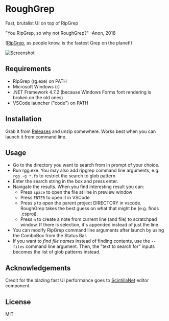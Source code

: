 # RoughGrep

Fast, brutalist UI on top of RipGrep

"You RipGrep, so why not RoughGrep?" -Anon, 2018


([RipGrep](https://github.com/BurntSushi/ripgrep), as people know, is the fastest Grep on the planet!)

![Screenshot](https://user-images.githubusercontent.com/557579/42448089-b4c3842a-8384-11e8-8a20-f1924045a522.png)

## Requirements

- RipGrep (rg.exe) on PATH
- Microsoft Windows (r)
- .NET Framework 4.7.2 (because Windows Forms font rendering is broken on the old ones)
- VSCode launcher ("code") on PATH

## Installation

Grab it from [Releases](https://github.com/vivainio/RoughGrep/releases) and unzip somewhere. Works best when you can
launch it from command line.

## Usage

- Go to the directory you want to search from in prompt of your choice.
- Run rgg.exe. You may also add ripgrep command line arguments, e.g. `rgg -g *.fs` to restrict the search to glob pattern
- Enter the search string in the box and press enter.
- Navigate the results. When you find interesting result you can:
  - Press `space` to open the file at line in preview window
  - Press `ENTER` to open it in VSCode
  - Press `p` to open the parent project DIRECTORY in vscode. RoughGrep takes the best guess on what that might be (e.g. finds .csproj).
  - Press `n` to create a note from current line (and file) to scratchpad window. If there is selection, it's
    appended instead of just the line.
- You can modify RipGrep command line arguments after launch by using the ComboBox from the Status Bar.
- If you want to *find file names* instead of finding contents, use the `--files` command line argument.
  Then, the "text to search for" inputs becomes the list of glob patterns instead.


## Acknowledgements

Credit for the blazing fast UI performance goes to [ScintillaNet](https://github.com/jacobslusser/ScintillaNET) editor component.

## License

MIT
